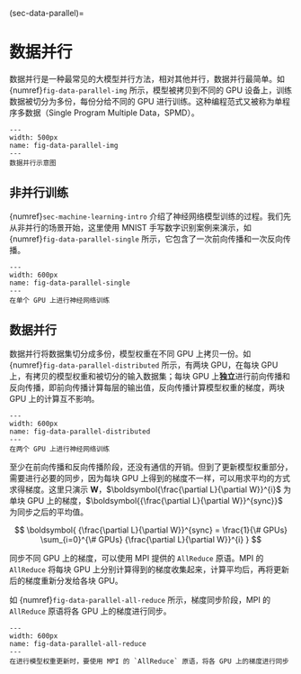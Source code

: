 (sec-data-parallel)=
# 数据并行

数据并行是一种最常见的大模型并行方法，相对其他并行，数据并行最简单。如 {numref}`fig-data-parallel-img` 所示，模型被拷贝到不同的 GPU 设备上，训练数据被切分为多份，每份分给不同的 GPU 进行训练。这种编程范式又被称为单程序多数据（Single Program Multiple Data，SPMD）。

```{figure} ../img/ch-mpi-large-model/data-parallel.svg
---
width: 500px
name: fig-data-parallel-img
---
数据并行示意图
```

## 非并行训练

{numref}`sec-machine-learning-intro` 介绍了神经网络模型训练的过程。我们先从非并行的场景开始，这里使用 MNIST 手写数字识别案例来演示，如 {numref}`fig-data-parallel-single` 所示，它包含了一次前向传播和一次反向传播。

```{figure} ../img/ch-mpi-large-model/data-parallel-single.svg
---
width: 600px
name: fig-data-parallel-single
---
在单个 GPU 上进行神经网络训练
```

## 数据并行

数据并行将数据集切分成多份，模型权重在不同 GPU 上拷贝一份。如 {numref}`fig-data-parallel-distributed` 所示，有两块 GPU，在每块 GPU 上，有拷贝的模型权重和被切分的输入数据集；每块 GPU 上**独立**进行前向传播和反向传播，即前向传播计算每层的输出值，反向传播计算模型权重的梯度，两块 GPU 上的计算互不影响。


```{figure} ../img/ch-mpi-large-model/data-parallel-distributed.svg
---
width: 600px
name: fig-data-parallel-distributed
---
在两个 GPU 上进行神经网络训练
```

至少在前向传播和反向传播阶段，还没有通信的开销。但到了更新模型权重部分，需要进行必要的同步，因为每块 GPU 上得到的梯度不一样，可以用求平均的方式求得梯度。这里只演示 $\boldsymbol{W}$，$\boldsymbol{\frac{\partial L}{\partial W}}^{i}$ 为单块 GPU 上的梯度，$\boldsymbol{{\frac{\partial L}{\partial W}}^{sync}}$ 为同步之后的平均值。

$$
\boldsymbol{
    {\frac{\partial L}{\partial W}}^{sync} = \frac{1}{\# GPUs} \sum_{i=0}^{\# GPUs} {\frac{\partial L}{\partial W}}^{i}
}
$$

同步不同 GPU 上的梯度，可以使用 MPI 提供的 `AllReduce` 原语。MPI 的 `AllReduce` 将每块 GPU 上分别计算得到的梯度收集起来，计算平均后，再将更新后的梯度重新分发给各块 GPU。

如 {numref}`fig-data-parallel-all-reduce` 所示，梯度同步阶段，MPI 的 `AllReduce` 原语将各 GPU 上的梯度进行同步。

```{figure} ../img/ch-mpi-large-model/data-parallel-all-reduce.svg
---
width: 600px
name: fig-data-parallel-all-reduce
---
在进行模型权重更新时，要使用 MPI 的 `AllReduce` 原语，将各 GPU 上的梯度进行同步
```